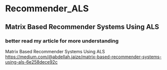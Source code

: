 # Recommender_ALS
## Matrix Based Recommender Systems Using ALS
### better read my article for more understanding
Matrix Based Recommender Systems Using ALS
https://medium.com/@abdellah.jaize/matrix-based-recommender-systems-using-als-6e258dece92c
